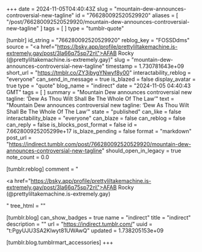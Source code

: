 +++
date = 2024-11-05T04:40:43Z
slug = "mountain-dew-announces-controversial-new-tagline"
id = "766280092520529920"
aliases = [ "/post/766280092520529920/mountain-dew-announces-controversial-new-tagline" ]
tags = [ ]
type = "tumblr-quote"

[tumblr]
id_string = "766280092520529920"
reblog_key = "FOSSDdms"
source = "<a href=\"https://bsky.app/profile/prettyliltakemachine.is-extremely.gay/post/3la66q75sp72n\">AFAB Rocky (@prettyliltakemachine.is-extremely.gay)</a>"
slug = "mountain-dew-announces-controversial-new-tagline"
timestamp = 1.730781643e+09
short_url = "https://tmblr.co/ZY3jbygYNwyf8y00"
interactability_reblog = "everyone"
can_send_in_message = true
is_blazed = false
display_avatar = true
type = "quote"
blog_name = "indirect"
date = "2024-11-05 04:40:43 GMT"
tags = [ ]
summary = "Mountain Dew announces controversial new tagline: ‘Dew As Thou Wilt Shall Be The Whole Of The Law’"
text = "Mountain Dew announces controversial new tagline: ‘Dew As Thou Wilt Shall Be The Whole Of The Law’"
state = "published"
can_like = false
interactability_blaze = "everyone"
can_blaze = false
can_reblog = false
can_reply = false
is_blocks_post_format = false
id = 7.662800925205299e+17
is_blaze_pending = false
format = "markdown"
post_url = "https://indirect.tumblr.com/post/766280092520529920/mountain-dew-announces-controversial-new-tagline"
should_open_in_legacy = true
note_count = 0.0

[tumblr.reblog]
comment = "<p><a href=\"https://bsky.app/profile/prettyliltakemachine.is-extremely.gay/post/3la66q75sp72n\">AFAB Rocky (@prettyliltakemachine.is-extremely.gay)</a></p>"
tree_html = ""

[tumblr.blog]
can_show_badges = true
name = "indirect"
title = "indirect"
description = ""
url = "https://indirect.tumblr.com/"
uuid = "t:PgyUJU3SA2Klwyt81UWAwQ"
updated = 1.738205153e+09

[tumblr.blog.tumblrmart_accessories]
+++
